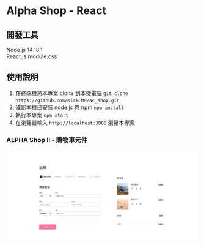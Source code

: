 # Alpha Shop - React

## 開發工具
Node.js 14.18.1 \
React.js
module.css

## 使用說明
1. 在終端機將本專案 clone 到本機電腦 
`git clone https://github.com/KirkCMH/ac_shop.git`
2. 確認本機已安裝 node.js 與 npm `npm install`
3. 執行本專案 `npm start`
4. 在瀏覽器輸入 `http://localhost:3000` 瀏覽本專案

### ALPHA Shop II - 購物車元件

![alpha-shop1](./src/img/Cart.png)

